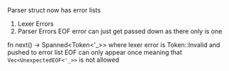 Parser struct now has error lists
1. Lexer Errors
2. Parser Errors
EOF error can just get passed down as there only is one

fn next() -> Spanned<Token<'_>> where lexer error is Token::Invalid and pushed to error list
EOF can only appear once meaning that `Vec<UnexpectedEOF<'_>>` is not allowed

